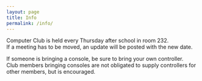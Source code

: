 ```yaml
---
layout: page
title: Info
permalink: /info/
---
```

Computer Club is held every Thursday after school in room 232.  
If a meeting has to be moved, an update will be posted with the new date.

If someone is bringing a console, be sure to bring your own controller.  
Club members bringing consoles are not obligated to supply controllers for other members, but is encouraged.
